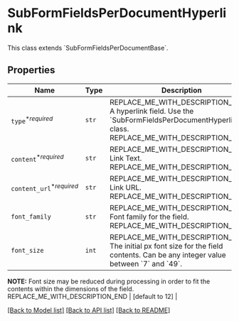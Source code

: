 # SubFormFieldsPerDocumentHyperlink

This class extends &#x60;SubFormFieldsPerDocumentBase&#x60;.

## Properties
Name | Type | Description | Notes
------------ | ------------- | ------------- | -------------
| `type`<sup>*_required_</sup> | ```str``` | REPLACE_ME_WITH_DESCRIPTION_BEGIN A hyperlink field. Use the &#x60;SubFormFieldsPerDocumentHyperlink&#x60; class. REPLACE_ME_WITH_DESCRIPTION_END |  [default to 'hyperlink'] |
| `content`<sup>*_required_</sup> | ```str``` | REPLACE_ME_WITH_DESCRIPTION_BEGIN Link Text. REPLACE_ME_WITH_DESCRIPTION_END |  |
| `content_url`<sup>*_required_</sup> | ```str``` | REPLACE_ME_WITH_DESCRIPTION_BEGIN Link URL. REPLACE_ME_WITH_DESCRIPTION_END |  |
| `font_family` | ```str``` | REPLACE_ME_WITH_DESCRIPTION_BEGIN Font family for the field. REPLACE_ME_WITH_DESCRIPTION_END |  |
| `font_size` | ```int``` | REPLACE_ME_WITH_DESCRIPTION_BEGIN The initial px font size for the field contents. Can be any integer value between &#x60;7&#x60; and &#x60;49&#x60;.

**NOTE:** Font size may be reduced during processing in order to fit the contents within the dimensions of the field. REPLACE_ME_WITH_DESCRIPTION_END |  [default to 12] |

[[Back to Model list]](../README.md#documentation-for-models) [[Back to API list]](../README.md#documentation-for-api-endpoints) [[Back to README]](../README.md)

